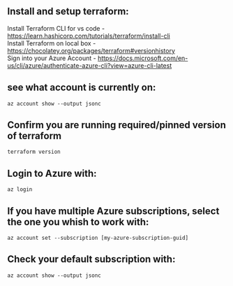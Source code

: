 ## Install and setup terraform: 
Install Terraform CLI for vs code - https://learn.hashicorp.com/tutorials/terraform/install-cli  
Install Terraform on local box - https://chocolatey.org/packages/terraform#versionhistory  
Sign into your Azure Account - https://docs.microsoft.com/en-us/cli/azure/authenticate-azure-cli?view=azure-cli-latest

## see what account is currently on:

`az account show --output jsonc`

## Confirm you are running required/pinned version of terraform

`terraform version`

## Login to Azure with:

`az login`

## If you have multiple Azure subscriptions, select the one you whish to work with:

`az account set --subscription [my-azure-subscription-guid]`

## Check your default subscription with:

`az account show --output jsonc`
